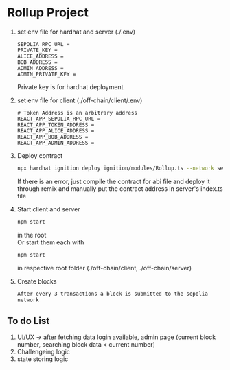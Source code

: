 # Rollup Project

1.  set env file for hardhat and server (./.env)
    ```
    SEPOLIA_RPC_URL =
    PRIVATE_KEY =
    ALICE_ADDRESS =
    BOB_ADDRESS =
    ADMIN_ADDRESS =
    ADMIN_PRIVATE_KEY =
    ```
    Private key is for hardhat deployment
2.  set env file for client (./off-chain/client/.env)

    ```
    # Token Address is an arbitrary address 
    REACT_APP_SEPOLIA_RPC_URL =
    REACT_APP_TOKEN_ADDRESS =
    REACT_APP_ALICE_ADDRESS =
    REACT_APP_BOB_ADDRESS =
    REACT_APP_ADMIN_ADDRESS =
    ```

3.  Deploy contract

    ```Bash
    npx hardhat ignition deploy ignition/modules/Rollup.ts --network sepolia
    ```

    If there is an error, just compile the contract for abi file and deploy it through remix and manually put the contract address in server's index.ts file

4.  Start client and server

    ```Bash
    npm start
    ```

    in the root  
    Or start them each with

    ```Bash
    npm start
    ```

    in respective root folder (./off-chain/client, ./off-chain/server)

5.  Create blocks

        After every 3 transactions a block is submitted to the sepolia network

## To do List

1. UI/UX -> after fetching data login available, admin page (current block number, searching block data < current number)
2. Challengeing logic
3. state storing logic
